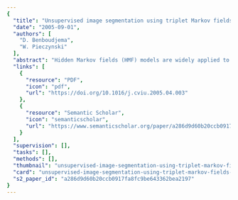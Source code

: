 ```yaml
---
{
  "title": "Unsupervised image segmentation using triplet Markov fields",
  "date": "2005-09-01",
  "authors": [
    "D. Benboudjema",
    "W. Pieczynski"
  ],
  "abstract": "Hidden Markov fields (HMF) models are widely applied to various problems arising in image processing. In these models, the hidden process of interest X is a Markov field and must be estimated from its observable noisy version Y. The success of HMF is mainly due to the fact that the conditional probability distribution of the hidden process with respect to the observed one remains Markovian, which facilitates different processing strategies such as Bayesian restoration. HMF have been recently generalized to \"pairwise\" Markov fields (PMF), which offer similar processing advantages and superior modeling capabilities. In PMF one directly assumes the Markovianity of the pair (X, Y). Afterwards, \"triplet\" Markov fields (TMF), in which the distribution of the pair (X, Y) is the marginal distribution of a Markov field (X, U, Y), where U is an auxiliary process, have been proposed and still allow restoration processing. The aim of this paper is to propose a new parameter estimation method adapted to TMF, and to study the corresponding unsupervised image segmentation methods. The latter are validated via experiments and real image processing.",
  "links": [
    {
      "resource": "PDF",
      "icon": "pdf",
      "url": "https://doi.org/10.1016/j.cviu.2005.04.003"
    },
    {
      "resource": "Semantic Scholar",
      "icon": "semanticscholar",
      "url": "https://www.semanticscholar.org/paper/a286d9d60b20ccb0917fa8fc9be643362bea2197"
    }
  ],
  "supervision": [],
  "tasks": [],
  "methods": [],
  "thumbnail": "unsupervised-image-segmentation-using-triplet-markov-fields-thumb.jpg",
  "card": "unsupervised-image-segmentation-using-triplet-markov-fields-card.jpg",
  "s2_paper_id": "a286d9d60b20ccb0917fa8fc9be643362bea2197"
}
---
```


